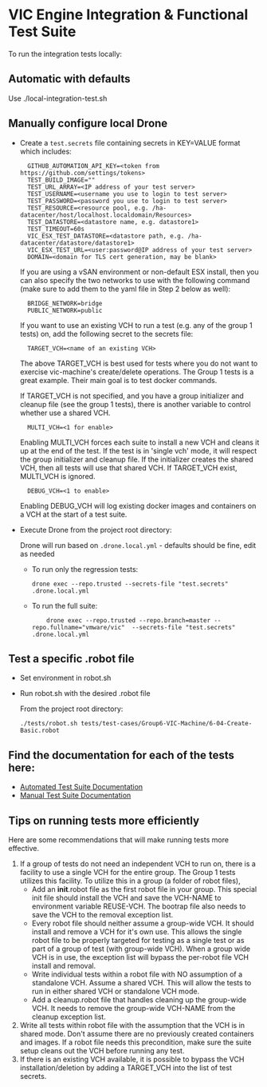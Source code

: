 # VIC Engine Integration & Functional Test Suite

To run the integration tests locally:

## Automatic with defaults

Use ./local-integration-test.sh

## Manually configure local Drone

* Create a `test.secrets` file containing secrets in KEY=VALUE format which includes:

  ```
    GITHUB_AUTOMATION_API_KEY=<token from https://github.com/settings/tokens>
    TEST_BUILD_IMAGE=""
    TEST_URL_ARRAY=<IP address of your test server>
    TEST_USERNAME=<username you use to login to test server>
    TEST_PASSWORD=<password you use to login to test server>
    TEST_RESOURCE=<resource pool, e.g. /ha-datacenter/host/localhost.localdomain/Resources>
    TEST_DATASTORE=<datastore name, e.g. datastore1>
    TEST_TIMEOUT=60s
    VIC_ESX_TEST_DATASTORE=<datastore path, e.g. /ha-datacenter/datastore/datastore1>
    VIC_ESX_TEST_URL=<user:password@IP address of your test server>
    DOMAIN=<domain for TLS cert generation, may be blank>
  ```

  If you are using a vSAN environment or non-default ESX install, then you can also specify the two networks to use with the following command (make sure to add them to the yaml file in Step 2 below as well):

  ```
    BRIDGE_NETWORK=bridge
    PUBLIC_NETWORK=public
  ```

  If you want to use an existing VCH to run a test (e.g. any of the group 1 tests) on, add the following secret to the secrets file:

  ```
    TARGET_VCH=<name of an existing VCH>
  ```

  The above TARGET_VCH is best used for tests where you do not want to exercise vic-machine's create/delete operations.  The Group 1 tests is a great example.  Their main goal is to test docker commands.

  If TARGET_VCH is not specified, and you have a group initializer and cleanup file (see the group 1 tests), there is another variable to control whether use a shared VCH.

  ```
    MULTI_VCH=<1 for enable>
  ```

  Enabling MULTI_VCH forces each suite to install a new VCH and cleans it up at the end of the test.  If the test is in 'single vch' mode, it will respect the group initializer and cleanup file.  If the initializer creates the shared VCH, then all tests will use that shared VCH.  If TARGET_VCH exist, MULTI_VCH is ignored.

  ```
    DEBUG_VCH=<1 to enable>
  ```

  Enabling DEBUG_VCH will log existing docker images and containers on a VCH at the start of a test suite.


* Execute Drone from the project root directory:

  Drone will run based on `.drone.local.yml` - defaults should be fine, edit as needed

  *  To run only the regression tests:
     ```
     drone exec --repo.trusted --secrets-file "test.secrets"  .drone.local.yml
     ```

  * To run the full suite:
     ```
		 drone exec --repo.trusted --repo.branch=master --repo.fullname="vmware/vic"  --secrets-file "test.secrets"  .drone.local.yml
     ```

## Test a specific .robot file

* Set environment in robot.sh
* Run robot.sh with the desired .robot file

  From the project root directory:
  ```
  ./tests/robot.sh tests/test-cases/Group6-VIC-Machine/6-04-Create-Basic.robot
  ```

## Find the documentation for each of the tests here:

* [Automated Test Suite Documentation](test-cases/TestGroups.md)
* [Manual Test Suite Documentation](manual-test-cases/TestGroups.md)

## Tips on running tests more efficiently

Here are some recommendations that will make running tests more effective.

1. If a group of tests do not need an independent VCH to run on, there is a facility to use a single VCH for the entire group.  The Group 1 tests utilizes this facility.  To utilize this in a group (a folder of robot files),
    - Add an __init__.robot file as the first robot file in your group.  This special init file should install the VCH and save the VCH-NAME to environment variable REUSE-VCH.  The bootrap file also needs to save the VCH to the removal exception list.
    - Every robot file should neither assume a group-wide VCH.  It should install and remove a VCH for it's own use.  This allows the single robot file to be properly targeted for testing as a single test or as part of a group of test (with group-wide VCH).  When a group wide VCH is in use, the exception list will bypass the per-robot file VCH install and removal.
    - Write individual tests within a robot file with NO assumption of a standalone VCH.  Assume a shared VCH.  This will allow the
    tests to run in either shared VCH or standalone VCH mode.
    - Add a cleanup.robot file that handles cleaning up the group-wide VCH.  It needs to remove the group-wide VCH-NAME from the cleanup exception list.
2. Write all tests within robot file with the assumption that the VCH is in shared mode.  Don't assume there are no previously created containers and images.  If a robot file needs this precondition, make sure the suite setup cleans out the VCH before running any test.
3. If there is an existing VCH available, it is possible to bypass the VCH installation/deletion by adding a TARGET_VCH into the list of test secrets.